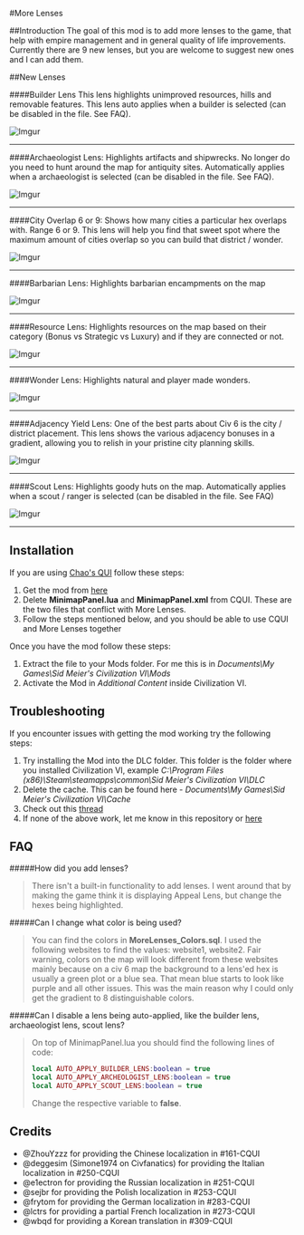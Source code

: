 #More Lenses

##Introduction
The goal of this mod is to add more lenses to the game, that help with empire management and in general quality of life improvements. Currently there are 9 new lenses, but you are welcome to suggest new ones and I can add them.

##New Lenses

####Builder Lens
This lens highlights unimproved resources, hills and removable features. This lens auto applies when a builder is selected (can be disabled in the file. See FAQ).

![Imgur](http://i.imgur.com/6ayAc9V.jpg)
___
####Archaeologist Lens:
Highlights artifacts and shipwrecks. No longer do you need to hunt around the map for antiquity sites. Automatically applies when a archaeologist is selected (can be disabled in the file. See FAQ).

![Imgur](http://i.imgur.com/Fe0UYRF.jpg)
___
####City Overlap 6 or 9:
Shows how many cities a particular hex overlaps with. Range 6 or 9. This lens will help you find that sweet spot where the maximum amount of cities overlap so you can build that district / wonder.

![Imgur](http://i.imgur.com/TnLHfG3.jpg)
___
####Barbarian Lens:
Highlights barbarian encampments on the map

![Imgur](http://i.imgur.com/V0GXjP2.jpg)
___
####Resource Lens:
Highlights resources on the map based on their category (Bonus vs Strategic vs Luxury) and if they are connected or not.

![Imgur](http://i.imgur.com/VO36PR1.jpg)
___
####Wonder Lens:
Highlights natural and player made wonders.

![Imgur](http://i.imgur.com/FvMyNAH.jpg)
___
####Adjacency Yield Lens:
One of the best parts about Civ 6 is the city / district placement. This lens shows the various adjacency bonuses in a gradient, allowing you to relish in your pristine city planning skills.

![Imgur](http://i.imgur.com/myYKklk.jpg)
___
####Scout Lens:
Highlights goody huts on the map. Automatically applies when a scout / ranger is selected (can be disabled in the file. See FAQ)

![Imgur](http://i.imgur.com/TnnErfb.jpg)
___

## Installation
If you are using [Chao's QUI](https://github.com/chaorace/cqui) follow these steps:

1. Get the mod from [here](https://www.dropbox.com/s/sd48t2g0j0g2b33/More%20Lenses%20-%20CQUI.zip?dl=0)
2. Delete **MinimapPanel.lua** and **MinimapPanel.xml** from CQUI. These are the two files that conflict with More Lenses.
3. Follow the steps mentioned below, and you should be able to use CQUI and More Lenses together

Once you have the mod follow these steps:

1. Extract the file to your Mods folder. For me this is in *Documents\My Games\Sid Meier's Civilization VI\Mods*
2. Activate the Mod in *Additional Content* inside Civilization VI.

## Troubleshooting
If you encounter issues with getting the mod working try the following steps:

1. Try installing the Mod into the DLC folder. This folder is the folder where you installed Civilization VI, example *C:\Program Files (x86)\Steam\steamapps\common\Sid Meier's Civilization VI\DLC*
2. Delete the cache. This can be found here - *Documents\My Games\Sid Meier's Civilization VI\Cache*
3. Check out this [thread](https://forums.civfanatics.com/threads/mods-not-working-at-all-help.606288/)
4. If none of the above work, let me know in this repository or [here](https://forums.civfanatics.com/threads/more-lenses.606150/)

## FAQ
#####How did you add lenses?
> There isn't a built-in functionality to add lenses. I went around that by making the game think it is displaying Appeal Lens, but change the hexes being highlighted.

#####Can I change what color is being used?
>You can find the colors in **MoreLenses_Colors.sql**. I used the following websites to find the values: website1, website2. Fair warning, colors on the map will look different from these websites mainly because on a civ 6 map the background to a lens'ed hex is usually a green plot or a blue sea. That mean blue starts to look like purple and all other issues. This was the main reason why I could only get the gradient to 8 distinguishable colors.

#####Can I disable a lens being auto-applied, like the builder lens, archaeologist lens, scout lens?
>On top of MinimapPanel.lua you should find the following lines of code:
> ```lua
> local AUTO_APPLY_BUILDER_LENS:boolean = true
> local AUTO_APPLY_ARCHEOLOGIST_LENS:boolean = true
> local AUTO_APPLY_SCOUT_LENS:boolean = true
> ```
>
>Change the respective variable to **false**.

## Credits

* @ZhouYzzz for providing the Chinese localization in #161-CQUI
* @deggesim (Simone1974 on Civfanatics) for providing the Italian localization in #250-CQUI
* @e1ectron for providing the Russian localization in #251-CQUI
* @sejbr for providing the Polish localization in #253-CQUI
* @frytom for providing the German localization in #283-CQUI
* @lctrs for providing a partial French localization in #273-CQUI
* @wbqd for providing a Korean translation in #309-CQUI
